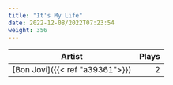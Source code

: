 ```yaml
---
title: "It's My Life"
date: 2022-12-08/2022T07:23:54
weight: 356
---
```




 Artist | Plays 
----- | -----:
[Bon Jovi]({{< ref "a39361">}}) | 2
